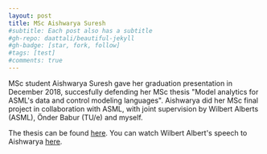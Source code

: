 ```yaml
---
layout: post
title: MSc Aishwarya Suresh
#subtitle: Each post also has a subtitle
#gh-repo: daattali/beautiful-jekyll
#gh-badge: [star, fork, follow]
#tags: [test]
#comments: true
---
```


MSc student Aishwarya Suresh gave her graduation presentation in December 2018, succesfully defending her MSc thesis
"Model analytics for ASML's data and control modeling languages".
Aishwarya did her MSc final project in collaboration with ASML, with joint supervision by Wilbert Alberts (ASML), Önder Babur (TU/e) and myself.

The thesis can be found [here](https://research.tue.nl/en/studentTheses/model-analytics-for-asmls-data-and-control-modeling-languages). 
You can watch Wilbert Albert's speech to Aishwarya [here](https://www.youtube.com/watch?v=HP-bTSKFG1I&t=2145s).
